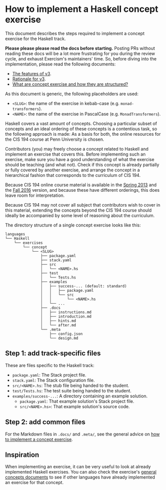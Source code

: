 # How to implement a Haskell concept exercise

This document describes the steps required to implement a concept exercise for the Haskell track.

**Please please please read the docs before starting.** Posting PRs without reading these docs will be a lot more frustrating for you during the review cycle, and exhaust Exercism's maintainers' time. So, before diving into the implementation, please read the following documents:

- [The features of v3][docs-features-of-v3].
- [Rationale for v3][docs-rationale-for-v3].
- [What are concept exercise and how they are structured?][docs-concept-exercises]

As this document is generic, the following placeholders are used:

- `<SLUG>`: the name of the exercise in kebab-case (e.g. `monad-transformers`).
- `<NAME>`: the name of the exercise in PascalCase (e.g. `MonadTransformers`).

Haskell covers a vast amount of concepts. Choosing a particular subset of concepts and an ideal ordering of these concepts is a contentious task, so the following approach is made: As a basis for both, the online resources for the CIS 194 course at Penn University is chosen.

Contributors (you) may freely choose a concept related to Haskell and implement an exercise that covers this. Before implementing such an exercise, make sure you have a good understanding of what the exercise should be teaching (and what not). Check if this concept is already partially or fully covered by another exercise, and arrange the concept in a hierarchical fashion that corresponds to the curriculum of CIS 194.

Because CIS 194 online course material is available in the [Spring 2013][spring-2013] and the [Fall 2016][fall-2016] version, and because these have different orderings, this does leave room for interpretation.

Because CIS 194 may not cover all subject that contributors wish to cover in this material, extending the concepts beyond the CIS 194 course should ideally be accompanied by some level of reasoning about the curriculum.

The directory structure of a single concept exercise looks like this:

```
languages
└── Haskell
    └── exercises
        └── concept
            └── <SLUG>
                ├── package.yaml
                ├── stack.yaml
                ├── src
                │   └── <NAME>.hs
                ├── test
                │   └── Tests.hs
                ├── examples
                │   ├── success-... (default: standard)
                │   │   ├── package.yaml
                │   │   └── src
                │   │       └── <NAME>.hs
                │   └── ...
                ├── .docs
                │   ├── instructions.md
                │   ├── introduction.md
                │   ├── hints.md
                │   └── after.md
                └── .meta
                    ├── config.json
                    └── design.md
```

## Step 1: add track-specific files

These are files specific to the Haskell track:

- `package.yaml`: The Stack project file.
- `stack.yaml`: The Stack configuration file.
- `src/<NAME>.hs`: The stub file being handed to the student.
- `test/Tests.hs`: The test suite being handed to the student.
- `examples/success-...`: A directory containing an example solution.
  - `package.yaml`: That example solution's Stack project file.
  - `src/<NAME>.hs>`: That example solution's source code.

## Step 2: add common files

For the Markdown files in `.docs/` and `.meta/`, see the general advice on [how to implement a concept exercise][how-to-implement-a-concept-exercise].

## Inspiration

When implementing an exercise, it can be very useful to look at already implemented Haskell exercises. You can also check the exercise's [general concepts documents][reference] to see if other languages have already implemented an exercise for that concept.

[reference]: ../../../reference
[how-to-implement-a-concept-exercise]: ../../../docs/maintainers/generic-how-to-implement-a-concept-exercise.md
[docs-concept-exercises]: ../../../docs/concept-exercises.md
[docs-rationale-for-v3]: ../../../docs/rationale-for-v3.md
[docs-features-of-v3]: ../../../docs/features-of-v3.md
[spring-2013]: https://www.seas.upenn.edu/~cis194/spring13/
[fall-2016]: https://www.seas.upenn.edu/~cis194/fall16/
